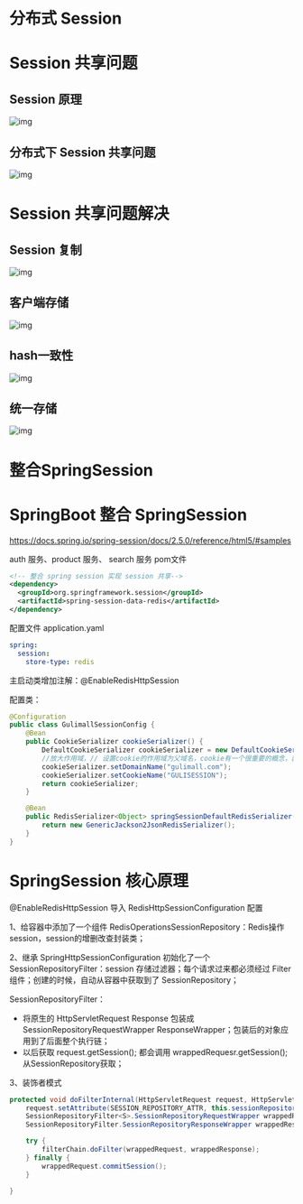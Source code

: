 # 分布式 Session

# Session 共享问题

## Session 原理

![img](https://cdn.nlark.com/yuque/0/2021/png/12568777/1620389591074-2418d369-493f-4194-9ce0-a3aa7b9fd532.png?x-oss-process=image%2Fwatermark%2Ctype_d3F5LW1pY3JvaGVp%2Csize_63%2Ctext_RXDmtYHoi48%3D%2Ccolor_FFFFFF%2Cshadow_50%2Ct_80%2Cg_se%2Cx_10%2Cy_10)

## 分布式下 Session 共享问题

![img](https://cdn.nlark.com/yuque/0/2021/png/12568777/1620390067762-1efaed64-a432-4ba1-b1ae-b783808dfd0c.png?x-oss-process=image%2Fwatermark%2Ctype_d3F5LW1pY3JvaGVp%2Csize_63%2Ctext_RXDmtYHoi48%3D%2Ccolor_FFFFFF%2Cshadow_50%2Ct_80%2Cg_se%2Cx_10%2Cy_10)

# Session 共享问题解决

## Session 复制

![img](https://cdn.nlark.com/yuque/0/2021/png/12568777/1620650409677-0308820b-3621-4364-a198-9e2fb11bf9dc.png?x-oss-process=image%2Fwatermark%2Ctype_d3F5LW1pY3JvaGVp%2Csize_58%2Ctext_RXDmtYHoi48%3D%2Ccolor_FFFFFF%2Cshadow_50%2Ct_80%2Cg_se%2Cx_10%2Cy_10)

## 客户端存储

![img](https://cdn.nlark.com/yuque/0/2021/png/12568777/1620650834542-f0a8cd6c-f60b-4040-ba04-7df375c747a7.png?x-oss-process=image%2Fwatermark%2Ctype_d3F5LW1pY3JvaGVp%2Csize_57%2Ctext_RXDmtYHoi48%3D%2Ccolor_FFFFFF%2Cshadow_50%2Ct_80%2Cg_se%2Cx_10%2Cy_10)

## hash一致性

![img](https://cdn.nlark.com/yuque/0/2021/png/12568777/1620650872790-56c092a2-fdfd-4431-81b5-889d2e5dfe37.png?x-oss-process=image%2Fwatermark%2Ctype_d3F5LW1pY3JvaGVp%2Csize_57%2Ctext_RXDmtYHoi48%3D%2Ccolor_FFFFFF%2Cshadow_50%2Ct_80%2Cg_se%2Cx_10%2Cy_10)

## 统一存储

![img](https://cdn.nlark.com/yuque/0/2021/png/12568777/1620650906562-303c9a7a-fec7-4dd0-b8e3-ce5ef31233bc.png?x-oss-process=image%2Fwatermark%2Ctype_d3F5LW1pY3JvaGVp%2Csize_52%2Ctext_RXDmtYHoi48%3D%2Ccolor_FFFFFF%2Cshadow_50%2Ct_80%2Cg_se%2Cx_10%2Cy_10)









# 整合SpringSession

# SpringBoot 整合 SpringSession

https://docs.spring.io/spring-session/docs/2.5.0/reference/html5/#samples

auth 服务、product 服务、 search 服务 pom文件

```xml
<!-- 整合 spring session 实现 session 共享-->
<dependency>
  <groupId>org.springframework.session</groupId>
  <artifactId>spring-session-data-redis</artifactId>
</dependency>
```

配置文件 application.yaml



```yaml
spring:
  session:
    store-type: redis
```

主启动类增加注解：@EnableRedisHttpSession 



配置类：

```java
@Configuration
public class GulimallSessionConfig {
    @Bean
    public CookieSerializer cookieSerializer() {
        DefaultCookieSerializer cookieSerializer = new DefaultCookieSerializer();
        //放大作用域，// 设置cookie的作用域为父域名，cookie有一个很重要的概念，就是cookie的作用域。1.首先，cookie的作用域为当前域及其子域。2.那发起http请求时，浏览器能传过去的是种在自己域和父域上的cookie。
        cookieSerializer.setDomainName("gulimall.com");
        cookieSerializer.setCookieName("GULISESSION");
        return cookieSerializer;
    }

    @Bean
    public RedisSerializer<Object> springSessionDefaultRedisSerializer() {
        return new GenericJackson2JsonRedisSerializer();
    }
}
```



# SpringSession 核心原理

@EnableRedisHttpSession 导入 RedisHttpSessionConfiguration 配置

1、给容器中添加了一个组件 RedisOperationsSessionRepository：Redis操作session，session的增删改查封装类；

2、继承 SpringHttpSessionConfiguration 初始化了一个 SessionRepositoryFilter：session 存储过滤器；每个请求过来都必须经过 Filter 组件；创建的时候，自动从容器中获取到了 SessionRepository；

 SessionRepositoryFilter：

- 将原生的 HttpServletRequest Response 包装成 SessionRepositoryRequestWrapper ResponseWrapper；包装后的对象应用到了后面整个执行链；
- 以后获取 request.getSession(); 都会调用 wrappedRequesr.getSession(); 从SessionRepository获取；

3、装饰者模式

```java
protected void doFilterInternal(HttpServletRequest request, HttpServletResponse response, FilterChain filterChain) throws ServletException, IOException {
    request.setAttribute(SESSION_REPOSITORY_ATTR, this.sessionRepository);
    SessionRepositoryFilter<S>.SessionRepositoryRequestWrapper wrappedRequest = new SessionRepositoryFilter.SessionRepositoryRequestWrapper(request, response);
    SessionRepositoryFilter.SessionRepositoryResponseWrapper wrappedResponse = new SessionRepositoryFilter.SessionRepositoryResponseWrapper(wrappedRequest, response);

    try {
        filterChain.doFilter(wrappedRequest, wrappedResponse);
    } finally {
        wrappedRequest.commitSession();
    }

}
```

